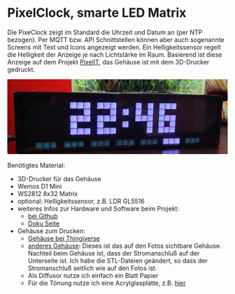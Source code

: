 # PixelClock, smarte LED Matrix
Die PixeClock zeigt im Standard die Uhrzeit und Datum an (per NTP bezogen). Per MQTT bzw. API Schnittstellen können aber auch sogenannte Screens mit Text und Icons angezeigt werden. Ein Helligkeitssensor regelt die Helligkeit der Anzeige je nach Lichtstärke im Raum.
Basierend ist diese Anzeige auf dem Projekt [PixelIT](https://github.com/o0shojo0o/PixelIt), das Gehäuse ist mit dem 3D-Drucker gedruckt.

![PixelIT Uhr](../img/pixelit-clock.jpg)


Benötigtes Material:

- 3D-Drucker für das Gehäuse
- Wemos D1 Mini
- WS2812 8x32 Matrix
- optional: Helligkeitssensor, z.B. LDR GL5516
- weiteres Infos zur Hardware und Software beim Projekt:
    - [bei Github](https://github.com/o0shojo0o/PixelIt)
    - [Doku Seite](https://docs.bastelbunker.de/pixelit/)
- Gehäuse zum Drucken:
    - [Gehäuse bei Thingiverse](https://www.thingiverse.com/thing:3559014)
    - [anderes Gehäuse](https://github.com/PricelessToolkit/Pixelit_Config):
      Dieses ist das auf den Fotos sichtbare Gehäuse. Nachteil beim Gehäuse ist, dass der Stromanschluß auf der Unterseite ist. Ich habe die STL-Dateien geändert, so dass der Stromanschluß seitlich wie auf den Fotos ist.
    - Als Diffusor nutze ich einfach ein Blatt Papier
    - Für die Tönung nutze ich eine Acrylglasplatte, z.B. [hier](https://www.hornbach.de/shop/Acrylcolorplatte-3x250x500-mm-glatt-grau/8055697/artikel.html)

